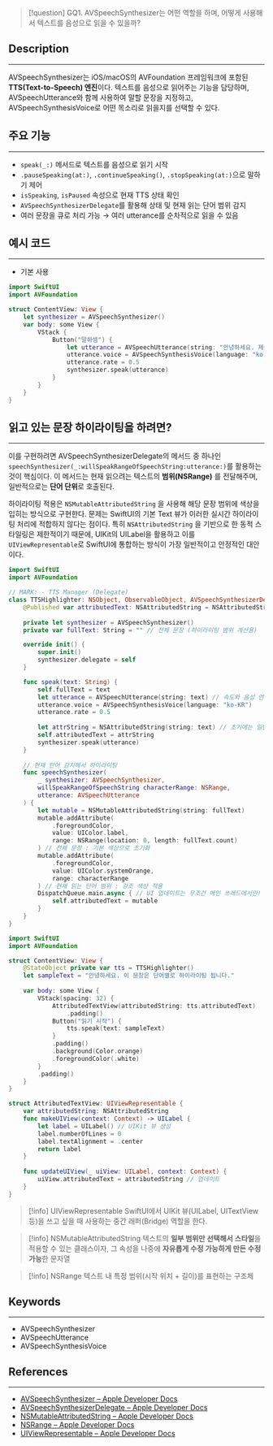 >[!question]
>GQ1. AVSpeechSynthesizer는 어떤 역할을 하며, 어떻게 사용해서 텍스트를 음성으로 읽을 수 있을까?

## Description
---
AVSpeechSynthesizer는 iOS/macOS의 AVFoundation 프레임워크에 포함된 **TTS(Text-to-Speech) 엔진**이다.
텍스트를 음성으로 읽어주는 기능을 담당하며, AVSpeechUtterance와 함께 사용하여 말할 문장을 지정하고, AVSpeechSynthesisVoice로 어떤 목소리로 읽을지를 선택할 수 있다.

## 주요 기능
---
- `speak(_:)` 메서드로 텍스트를 음성으로 읽기 시작
- `.pauseSpeaking(at:)`, `.continueSpeaking()`, `.stopSpeaking(at:)`으로 말하기 제어
- `isSpeaking`, `isPaused` 속성으로 현재 TTS 상태 확인
- `AVSpeechSynthesizerDelegate`를 활용해 상태 및 현재 읽는 단어 범위 감지
- 여러 문장을 큐로 처리 가능 → 여러 utterance를 순차적으로 읽을 수 있음

## 예시 코드
---
- 기본 사용
```Swift
import SwiftUI
import AVFoundation

struct ContentView: View {
	let synthesizer = AVSpeechSynthesizer()
	var body: some View {
		VStack {
			Button("말하셈") {
				let utterance = AVSpeechUtterance(string: "안녕하세요. 제이입니다.")
				utterance.voice = AVSpeechSynthesisVoice(language: "ko-KR")
				utterance.rate = 0.5
				synthesizer.speak(utterance)
			}
		}
	}
}
```


## 읽고 있는 문장 하이라이팅을 하려면?
---
이를 구현하려면 AVSpeechSynthesizerDelegate의 메서드 중 하나인
`speechSynthesizer(_:willSpeakRangeOfSpeechString:utterance:)`를 활용하는 것이 핵심이다. 이 메서드는 현재 읽으려는 텍스트의 **범위(NSRange)** 를 전달해주며, 일반적으로는 **단어 단위**로 호출된다. 

하이라이팅 적용은 `NSMutableAttributedString` 을 사용해 해당 문장 범위에 색상을 입히는 방식으로 구현한다. 문제는 SwiftUI의 기본 Text 뷰가 이러한 실시간 하이라이팅 처리에 적합하지 않다는 점이다. 특히 `NSAttributedString` 을 기반으로 한 동적 스타일링은 제한적이기 때문에, UIKit의 UILabel을 활용하고 이를 `UIViewRepresentable`로 SwiftUI에 통합하는 방식이 가장 일반적이고 안정적인 대안이다.

```Swift
import SwiftUI
import AVFoundation

// MARK: - TTS Manager (Delegate)
class TTSHighlighter: NSObject, ObservableObject, AVSpeechSynthesizerDelegate {
    @Published var attributedText: NSAttributedString = NSAttributedString(string: "") // 하이라이팅된 텍스트를 View로 보내기 위한 변수
    
    private let synthesizer = AVSpeechSynthesizer()
    private var fullText: String = "" // 전체 문장 (하이라이팅 범위 계산용)

    override init() {
        super.init()
        synthesizer.delegate = self
    }

    func speak(text: String) { 
        self.fullText = text
        let utterance = AVSpeechUtterance(string: text) // 속도와 음성 언어 설정
        utterance.voice = AVSpeechSynthesisVoice(language: "ko-KR")
        utterance.rate = 0.5
        
        let attrString = NSAttributedString(string: text) // 초기에는 일반 색상으로 표시
        self.attributedText = attrString
        synthesizer.speak(utterance)
    }
    
    // 현재 단어 감지해서 하이라이팅
    func speechSynthesizer(
	    _ synthesizer: AVSpeechSynthesizer, 
	    willSpeakRangeOfSpeechString characterRange: NSRange, 
	    utterance: AVSpeechUtterance
	) {
		let mutable = NSMutableAttributedString(string: fullText)
		mutable.addAttribute(
			.foregroundColor, 
			value: UIColor.label, 
			range: NSRange(location: 0, length: fullText.count) 
		) // 전체 문장 : 기본 색상으로 초기화
		mutable.addAttribute(
			.foregroundColor, 
			value: UIColor.systemOrange, 
			range: characterRange
		) // 현재 읽는 단어 범위 : 강조 색상 적용
		DispatchQueue.main.async { // UI 업데이트는 무조건 메인 쓰레드에서만!
			self.attributedText = mutable
		}
    }
}
```

```Swift
import SwiftUI
import AVFoundation

struct ContentView: View {
    @StateObject private var tts = TTSHighlighter()
    let sampleText = "안녕하세요. 이 문장은 단어별로 하이라이팅 됩니다."
    
    var body: some View {
        VStack(spacing: 32) {
            AttributedTextView(attributedString: tts.attributedText)
                .padding()
            Button("읽기 시작") {
                tts.speak(text: sampleText)
            }
            .padding()
            .background(Color.orange)
            .foregroundColor(.white)
        }
        .padding()
    }
}

struct AttributedTextView: UIViewRepresentable {
    var attributedString: NSAttributedString
    func makeUIView(context: Context) -> UILabel {
        let label = UILabel() // UIKit 뷰 생성
        label.numberOfLines = 0
        label.textAlignment = .center
        return label
    }
    
    func updateUIView(_ uiView: UILabel, context: Context) { 
        uiView.attributedText = attributedString // 업데이트
    }
}
```


>[!info] UIViewRepresentable
>SwiftUI에서 UIKit 뷰(UILabel, UITextView 등)을 쓰고 싶을 때 사용하는 중간 래퍼(Bridge) 역할을 한다.

>[!info] NSMutableAttributedString
>텍스트의 **일부 범위만 선택해서 스타일**을 적용할 수 있는 클래스이자, 그 속성을 나중에 **자유롭게 수정 가능하게 만든 수정 가능**한 문자열 

>[!info] NSRange
>텍스트 내 특정 범위(시작 위치 + 길이)를 표현하는 구조체


## Keywords
---
* AVSpeechSynthesizer
* AVSpeechUtterance
* AVSpeechSynthesisVoice

## References
---
- [AVSpeechSynthesizer – Apple Developer Docs](https://developer.apple.com/documentation/avfoundation/avspeechsynthesizer)
- [AVSpeechSynthesizerDelegate – Apple Developer Docs](https://developer.apple.com/documentation/avfoundation/avspeechsynthesizerdelegate)
- [NSMutableAttributedString – Apple Developer Docs](https://developer.apple.com/documentation/foundation/nsmutableattributedstring)
- [NSRange – Apple Developer Docs](https://developer.apple.com/documentation/foundation/nsrange)
- [UIViewRepresentable – Apple Developer Docs](https://developer.apple.com/documentation/swiftui/uiviewrepresentable)
